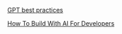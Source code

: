 [GPT best practices](https://platform.openai.com/docs/guides/gpt-best-practices/gpt-best-practices)

[How To Build With AI For Developers](https://buildfastcourse.com/)